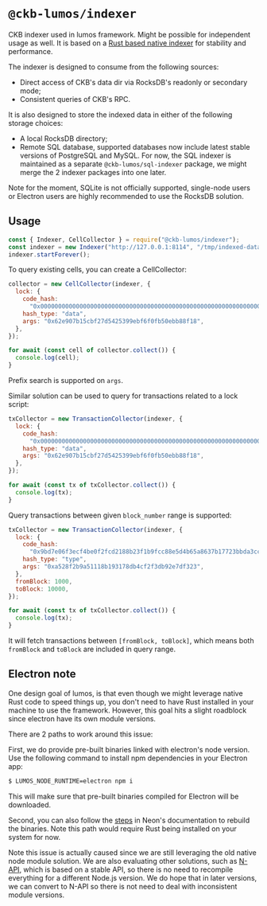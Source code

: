 # `@ckb-lumos/indexer`

CKB indexer used in lumos framework. Might be possible for independent usage as well. It is based on a [Rust based native indexer](https://github.com/quake/ckb-indexer) for stability and performance.

The indexer is designed to consume from the following sources:

* Direct access of CKB's data dir via RocksDB's readonly or secondary mode;
* Consistent queries of CKB's RPC.

It is also designed to store the indexed data in either of the following storage choices:

* A local RocksDB directory;
* Remote SQL database, supported databases now include latest stable versions of PostgreSQL and MySQL. For now, the SQL indexer is maintained as a separate `@ckb-lumos/sql-indexer` package, we might merge the 2 indexer packages into one later.

Note for the moment, SQLite is not officially supported, single-node users or Electron users are highly recommended to use the RocksDB solution.

## Usage

```javascript
const { Indexer, CellCollector } = require("@ckb-lumos/indexer");
const indexer = new Indexer("http://127.0.0.1:8114", "/tmp/indexed-data");
indexer.startForever();
```

To query existing cells, you can create a CellCollector:

```javascript
collector = new CellCollector(indexer, {
  lock: {
    code_hash:
      "0x0000000000000000000000000000000000000000000000000000000000000000",
    hash_type: "data",
    args: "0x62e907b15cbf27d5425399ebf6f0fb50ebb88f18",
  },
});

for await (const cell of collector.collect()) {
  console.log(cell);
}
```

Prefix search is supported on `args`.

Similar solution can be used to query for transactions related to a lock script:

```javascript
txCollector = new TransactionCollector(indexer, {
  lock: {
    code_hash:
      "0x0000000000000000000000000000000000000000000000000000000000000000",
    hash_type: "data",
    args: "0x62e907b15cbf27d5425399ebf6f0fb50ebb88f18",
  },
});

for await (const tx of txCollector.collect()) {
  console.log(tx);
}
```

Query transactions between given `block_number` range is supported:

```javascript
txCollector = new TransactionCollector(indexer, {
  lock: {
    code_hash: 
      "0x9bd7e06f3ecf4be0f2fcd2188b23f1b9fcc88e5d4b65a8637b17723bbda3cce8",
    hash_type: "type",
    args: "0xa528f2b9a51118b193178db4cf2f3db92e7df323",
  },
  fromBlock: 1000,
  toBlock: 10000,
});

for await (const tx of txCollector.collect()) {
  console.log(tx);
}
```

It will fetch transactions between `[fromBlock, toBlock]`, which means both `fromBlock` and `toBlock` are included in query range.

## Electron note

One design goal of lumos, is that even though we might leverage native Rust code to speed things up, you don't need to have Rust installed in your machine to use the framework. However, this goal hits a slight roadblock since electron have its own module versions.

There are 2 paths to work around this issue:

First, we do provide pre-built binaries linked with electron's node version. Use the following command to install npm dependencies in your Electron app:

```bash
$ LUMOS_NODE_RUNTIME=electron npm i
```

This will make sure that pre-built binaries compiled for Electron will be downloaded.

Second, you can also follow the [steps](https://neon-bindings.com/docs/electron-apps) in Neon's documentation to rebuild the binaries. Note this path would require Rust being installed on your system for now.

Note this issue is actually caused since we are still leveraging the old native node module solution. We are also evaluating other solutions, such as [N-API](https://medium.com/@atulanand94/beginners-guide-to-writing-nodejs-addons-using-c-and-n-api-node-addon-api-9b3b718a9a7f), which is based on a stable API, so there is no need to recompile everything for a different Node.js version. We do hope that in later versions, we can convert to N-API so there is not need to deal with inconsistent module versions.
